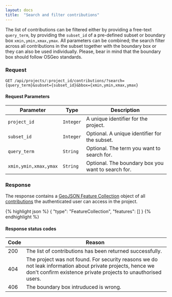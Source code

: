 ```yaml
---
layout: docs
title:  "Search and filter contributions"
---
```


The list of contributions can be filtered either by providing a free-text `query_term`, by providing the `subset_id` of a pre-defined subset or boundary box `xmin,ymin,xmax,ymax`. All parameters can be combined; the search filter across all contributions in the subset together with the boundary box or they can also be used individually. Please, bear in mind that the boundary box should follow OSGeo standards. 

### Request

```
GET /api/projects/:project_id/contributions/?search={query_term}&subset={subset_id}&bbox={xmin,ymin,xmax,ymax}
```

#### Request Parameters

Parameter               | Type        | Description
----------------------- |-------------|--------------------------------------
`project_id`            | `Integer`   | A unique identifier for the project.
`subset_id`             | `Integer`   | Optional. A unique identifier for the subset.
`query_term`            | `String`    | Optional. The term you want to search for.
`xmin,ymin,xmax,ymax`   | `String`    | Optional. The boundary box you want to search for.

### Response

The response contains a [GeoJSON Feature Collection](http://geojson.org/geojson-spec.html#feature-collection-objects) object of all [contributions](contribution-response.html) the authenticated user can access in the project.

{% highlight json %}
{
    "type": "FeatureCollection",
    "features": []
}
{% endhighlight %}

#### Response status codes

Code  |  Reason
------|-----------------------------------------
 200  |  The list of contributions has been returned successfully.
 404  |  The project was not found. For security reasons we do not leak information about private projects, hence we don't confirm existence private projects to unauthorised users.
 406  |  The boundary box intruduced is wrong.
